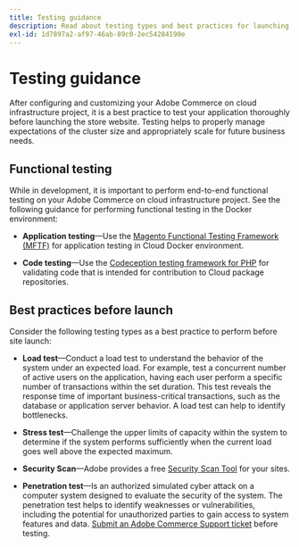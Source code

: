 ```yaml
---
title: Testing guidance
description: Read about testing types and best practices for launching Adobe Commerce on cloud infrastructure.
exl-id: 1d7897a2-af97-46ab-89c0-2ec54284190e
---
```

# Testing guidance

After configuring and customizing your Adobe Commerce on cloud infrastructure project, it is a best practice to test your application thoroughly before launching the store website. Testing helps to properly manage expectations of the cluster size and appropriately scale for future business needs.

## Functional testing

While in development, it is important to perform end-to-end functional testing on your Adobe Commerce on cloud infrastructure project. See the following guidance for performing functional testing in the Docker environment:

-  **Application testing**—Use the [Magento Functional Testing Framework (MFTF)](https://devdocs.magento.com/cloud/docker/docker-test-app-mftf.html) for application testing in Cloud Docker environment.

-  **Code testing**—Use the [Codeception testing framework for PHP](https://devdocs.magento.com/cloud/docker/docker-test-magecloud-pkg-code.html) for validating code that is intended for contribution to Cloud package repositories.

## Best practices before launch

Consider the following testing types as a best practice to perform before site launch:

-  **Load test**—Conduct a load test to understand the behavior of the system under an expected load. For example, test a concurrent number of active users on the application, having each user perform a specific number of transactions within the set duration. This test reveals the response time of important business-critical transactions, such as the database or application server behavior. A load test can help to identify bottlenecks.

-  **Stress test**—Challenge the upper limits of capacity within the system to determine if the system performs sufficiently when the current load goes well above the expected maximum.

-  **Security Scan**—Adobe provides a free [Security Scan Tool](../launch/overview.md#set-up-the-security-scan-tool) for your sites.

-  **Penetration test**—Is an authorized simulated cyber attack on a computer system designed to evaluate the security of the system. The penetration test helps to identify weaknesses or vulnerabilities, including the potential for unauthorized parties to gain access to system features and data. [Submit an Adobe Commerce Support ticket](https://experienceleague.adobe.com/docs/commerce-knowledge-base/kb/help-center-guide/magento-help-center-user-guide.html#submit-ticket) before testing.

